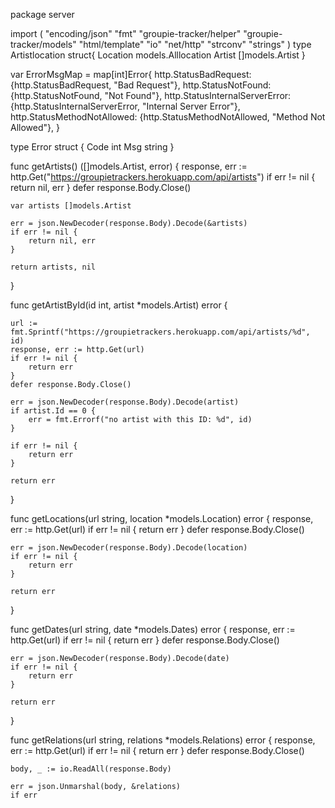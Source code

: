 package server

import (
	"encoding/json"
	"fmt"
	"groupie-tracker/helper"
	"groupie-tracker/models"
	"html/template"
	"io"
	"net/http"
	"strconv"
	"strings"
)
type Artistlocation struct{
	Location models.Alllocation
	Artist []models.Artist
}

var ErrorMsgMap = map[int]Error{
	http.StatusBadRequest:          {http.StatusBadRequest, "Bad Request"},
	http.StatusNotFound:            {http.StatusNotFound, "Not Found"},
	http.StatusInternalServerError: {http.StatusInternalServerError, "Internal Server Error"},
	http.StatusMethodNotAllowed:    {http.StatusMethodNotAllowed, "Method Not Allowed"},
}

type Error struct {
	Code int
	Msg  string
}

func getArtists() ([]models.Artist, error) {
	response, err := http.Get("https://groupietrackers.herokuapp.com/api/artists")
	if err != nil {
		return nil, err
	}
	defer response.Body.Close()

	var artists []models.Artist

	err = json.NewDecoder(response.Body).Decode(&artists)
	if err != nil {
		return nil, err
	}

	return artists, nil
}

func getArtistById(id int, artist *models.Artist) error {

	url := fmt.Sprintf("https://groupietrackers.herokuapp.com/api/artists/%d", id)
	response, err := http.Get(url)
	if err != nil {
		return err
	}
	defer response.Body.Close()

	err = json.NewDecoder(response.Body).Decode(artist)
	if artist.Id == 0 {
		err = fmt.Errorf("no artist with this ID: %d", id)
	}

	if err != nil {
		return err
	}

	return err
}

func getLocations(url string, location *models.Location) error {
	response, err := http.Get(url)
	if err != nil {
		return err
	}
	defer response.Body.Close()

	err = json.NewDecoder(response.Body).Decode(location)
	if err != nil {
		return err
	}

	return err
}

func getDates(url string, date *models.Dates) error {
	response, err := http.Get(url)
	if err != nil {
		return err
	}
	defer response.Body.Close()

	err = json.NewDecoder(response.Body).Decode(date)
	if err != nil {
		return err
	}

	return err
}

func getRelations(url string, relations *models.Relations) error {
	response, err := http.Get(url)
	if err != nil {
		return err
	}
	defer response.Body.Close()

	body, _ := io.ReadAll(response.Body)

	err = json.Unmarshal(body, &relations)
	if err 